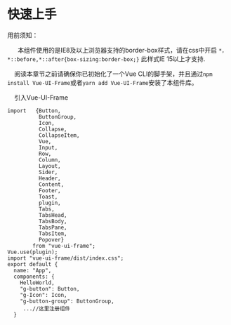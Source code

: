 # 快速上手

用前须知：

&nbsp;&nbsp;&nbsp;&nbsp;&nbsp;&nbsp;本组件使用的是IE8及以上浏览器支持的border-box样式，请在css中开启 `*，*::before,*::after{box-sizing:border-box;}`
此样式IE 15以上才支持.

&nbsp;&nbsp;&nbsp;&nbsp;阅读本章节之前请确保你已初始化了一个Vue CLI的脚手架，并且通过`npm install Vue-UI-Frame`或者`yarn add Vue-UI-Frame`安装了本组件库。

&nbsp;&nbsp;&nbsp;&nbsp;引入Vue-UI-Frame
```vuejs
import   {Button,
          ButtonGroup,
          Icon,
          Collapse,
          CollapseItem,
          Vue,
          Input,
          Row,
          Column,
          Layout,
          Sider,
          Header,
          Content,
          Footer,
          Toast,
          plugin,
          Tabs,
          TabsHead,
          TabsBody,
          TabsPane,
          TabsItem,
          Popover}
        from "vue-ui-frame";
Vue.use(plugin);
import "vue-ui-frame/dist/index.css";
export default {
  name: "App",
  components: {
    HelloWorld,
    "g-button": Button,
    "g-Icon": Icon,
    "g-button-group": ButtonGroup,
     ...//这里注册组件
  }
```